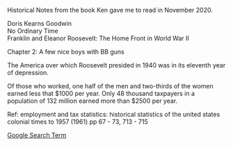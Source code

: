 
Historical Notes from the book Ken gave me to read in November 2020.

Doris Kearns Goodwin   
No Ordinary Time   
Franklin and Eleanor Roosevelt: The Home Front in World War II

Chapter 2: A few nice boys with BB guns

The America over which Roosevelt presided in 1940 was in its eleventh year of depression.

Of those who worked, one half of the men and two-thirds of the women earned less that $1000 per year.  Only 48 thousand taxpayers in a population of 132 million earned more than $2500 per year.

Ref: employment and tax statistics:  historical statistics of the united states colonial times to 1957 (1961) pp 67 - 73, 713 - 715

[Google Search Term](https://www.google.com/search?q=employment+and+tax+statistics%3A+historical+statistics+of+the+united+states+colonial+times+to+1957&oq=employment+and+tax+statistics%3A+historical+statistics+of+the+united+states+colonial+times+to+1957&aqs=chrome..69i57.857j0j7&sourceid=chrome&ie=UTF-8)
